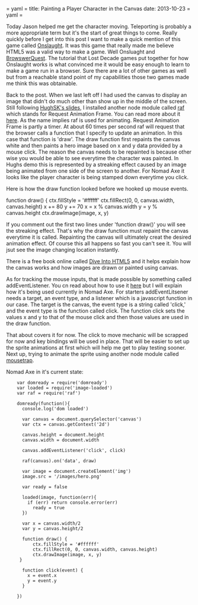 = yaml =
title: Painting a Player Character in the Canvas
date: 2013-10-23
= yaml =

Today Jason helped me get the character moving. Teleporting is probably a more appropriate term but it's the start of great things to come. Really quickly before I get into this post I want to make a quick mention of this game called [Onslaught](http://arcade.lostdecadegames.com/onslaught_arena/). It was this game that really made me believe HTML5 was a valid way to make a game. Well Onsluaght and [BrowswerQuest](http://browserquest.mozilla.org). The tutorial that Lost Decade games put together for how Onslaught works is what convinced me it would be easy enough to learn to make a game run in a browser. Sure there are a lot of other games as well but from a reachable stand point of my capabilities those two games made me think this was obtainable.

Back to the post. When we last left off I had used the canvas to display an image that didn't do much other than show up in the middle of the screen. Still following [HughSK's slides](http://hughsk.github.io/campjs-talk/), I installed another node module called [raf](https://npmjs.org/package/raf) which stands for Request Animation Frame. You can read more about it [here](https://developer.mozilla.org/en-US/docs/Web/API/window.requestAnimationFrame). As the name implies raf is used for animating. Request Animation Frame is partly a timer. At about 60 times per second raf will request that the browser calls a function that I specify to update an animation. In this case that function is 'draw'. The draw function first repaints the canvas white and then paints a hero image based on x and y data provided by a mouse click. The reason the canvas needs to be repainted is because other wise you would be able to see everytime the character was painted. In Hughs demo this is represented by a streaking effect caused by an image being animated from one side of the screen to another. For Nomad Axe it looks like the player character is being stamped down everytime you click.

Here is how the draw function looked before we hooked up mouse events.

  function draw() {
      ctx.fillStyle = '#ffffff'
      ctx.fillRect(0, 0, canvas.width, canvas.height)
      x += 80
      y += 70
      x = x % canvas.width
      y = y % canvas.height
      ctx.drawImage(image, x, y)

If you comment out the first two lines under 'function draw()' you will see the streaking effect. That's why the draw function must repaint the canvas everytime it is called. Repainting the canvas  will ultimately creat the desired animation effect. Of course this all happens so fast you can't see it. You will jsut see the image changing location instantly.

There is a free book online called [Dive Into HTML5](http://diveintohtml5.info/canvas.html) and it helps explain how the canvas works and how images are drawn or painted using canvas.

As for tracking the mouse inputs, that is made possible by something called addEventListener. You cn read about how to use it [here](https://developer.mozilla.org/en-US/docs/Web/API/EventTarget.addEventListener) but I will explain how it's being used currently in Nomad Axe. For starters addEventLitsener needs a target, an event type, and a listener which is a javascript function in our case. The target is the canvas, the event type is a string called 'click,' and the event type is the function called click. The function click sets the values x and y to that of the mouse click and then those values are used in the draw function.

That about covers it for now. The click to move mechanic will be scrapped for now and key bindings will be used in place. That will be easier to set up the sprite animations at first which will help me get to play testing sooner. Next up, trying to animate the sprite using another node module called [mousetrap](https://npmjs.org/package/mousetrap).

Nomad Axe in it's current state:

		var domready = require('domready')
		var loaded = require('image-loaded')
		var raf = require('raf')

		domready(function(){
		  console.log('dom loaded')

		  var canvas = document.querySelector('canvas')
		  var ctx = canvas.getContext('2d')

		  canvas.height = document.height
		  canvas.width = document.width

		  canvas.addEventListener('click', click)

		  raf(canvas).on('data', draw)

		  var image = document.createElement('img')
		  image.src = '/images/hero.png'

		  var ready = false

		  loaded(image, function(err){
		  	if (err) return console.error(err)
		      ready = true
		  })

		  var x = canvas.width/2
		  var y = canvas.height/2

		  function draw() {
		      ctx.fillStyle = '#ffffff'
		      ctx.fillRect(0, 0, canvas.width, canvas.height)
		      ctx.drawImage(image, x, y)
		 }

		  function click(event) {
		    x = event.x
		    y = event.y
		  }

		})

